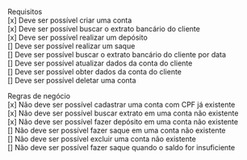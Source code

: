Requisitos <br />
[x] Deve ser possível criar uma conta <br />
[x] Deve ser possível buscar o extrato bancário do cliente <br />
[x] Deve ser possível realizar um depósito <br />
[] Deve ser possível realizar um saque <br />
[] Deve ser possível buscar o extrato bancário do cliente por data <br />
[] Deve ser possível atualizar dados da conta do cliente <br />
[] Deve ser possível obter dados da conta do cliente <br />
[] Deve ser possível deletar uma conta

Regras de negócio <br />
[x] Não deve ser possível cadastrar uma conta com CPF já existente <br />
[x] Não deve ser possível buscar extrato em uma conta não existente <br />
[x] Não deve ser possível fazer depósito em uma conta não existente <br />
[] Não deve ser possível fazer saque em uma conta não existente <br />
[] Não deve ser possível excluir uma conta não existente <br />
[] Não deve ser possível fazer saque quando o saldo for insuficiente <br />